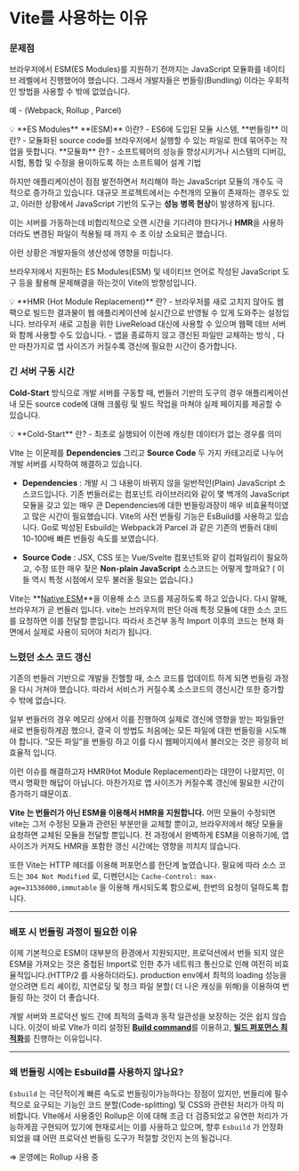 # Vite를 사용하는 이유

### 문제점

브라우저에서 ESM(ES Modules)를 지원하기 전까지는 JavaScript 모듈화를 네이티브 레벨에서 진행했어야 했습니다. 그래서 개발자들은 번들링(Bundling) 이라는 우회적인 방법을 사용할 수 밖에 없었습니다. 

예 - (Webpack, Rollup , Parcel)

<aside>
💡 **ES Modules**  **(ESM)** 이란?
- ES6에 도입된 모듈 시스템, 
**번들링** 이란? 
- 모듈화된 source code를 브라우저에서 실행할 수 있는 파일로 한데 묶어주는 작업을 뜻합니다.
**모듈화** 란?
- 소프트웨어의 성능을 향상시키거나 시스템의 디버깅, 시험, 통합 및 수정을 용이하도록 하는 소프트웨어 설계 기법

</aside>

하지만 애플리케이션이 점점 발전하면서 처리해야 하는 JavaScript 모듈의 개수도 극적으로 증가하고 있습니다. 대규모 프로젝트에서는 수천개의 모듈이 존재하는 경우도 있고, 이러한 상황에서 JavaScript 기반의 도구는 **성능 병목 현상**이 발생하게 됩니다.

이는 서버를 가동하는데 비합리적으로 오랜 시간을 기다려야 한다거나 **HMR**을 사용하더라도 변경된 파일이 적용될 때 까지 수 초 이상 소요되곤 했습니다.

이런 상황은 개발자들의 생산성에 영향을 미칩니다.

브라우저에서 지원하는 ES Modules(ESM) 및 네이티브 언어로 작성된 JavaScript 도구 등을 활용해 문제해결을 하는것이 Vite의 방향성입니다.

<aside>
💡 **HMR (Hot Module Replacement)** 란?
- 브라우저를 새로 고치지 않아도 웹팩으로 빌드한 결과물이 웹 애플리케이션에 실시간으로 반영될 수 있게 도와주는 설정입니다.  브라우저 새로 고침을 위한 LiveReload 대신에 사용할 수 있으며 웹팩 데브 서버와 함께 사용할 수도 있습니다.
- 앱을 종료하지 않고 갱신된 파일만 교체하는 방식 , 다만 마찬가지로 앱 사이즈가 커질수록 갱신에 필요한 시간이 증가합니다.

</aside>



### 긴 서버 구동 시간

**Cold-Start** 방식으로 개발 서버를 구동할 때, 번들러 기반의 도구의 경우 애플리케이션 내 모든 source code에 대해 크롤링 및 빌드 작업을 마쳐야 실제 페이지를 제공할 수 있습니다.

<aside>
💡 **Cold-Start** 란?
- 최초로 실행되어 이전에 캐싱한 데이터가 없는 경우를 의미

</aside>

VIte 는 이문제를 **Dependencies** 그리고 **Source Code** 두 가지 카테고리로 나누어 개발 서버를 시작하여 해결하고 있습니다.

- **Dependencies** : 개발 시 그 내용이 바뀌지 않을 일반적인(Plain) JavaScript 소스코드입니다.       기존 번들러로는 컴포넌트 라이브러리와 같이 몇 백개의 JavaScript 모듈을 갖고 있는 매우 큰 Dependencies에 대한 번들링과장이 매우 비효율적이였고 많은 시간이 필요했습니다.                 Vite의 사전 번들링 기능은 EsBuild를 사용하고 있습니다. Go로 박성된 Esbuild는 Webpack과 Parcel 과 같은 기존의 번들러 대비 10-100배 빠른 번들링 속도를 보였습니다.

- **Source Code** : JSX, CSS 또는 Vue/Svelte 컴포넌트와 같이 컴파일리이 필요하고, 수정 또한 매우 잦은 **Non-plain JavaScript** 소스코드는 어떻게 할까요? ( 이들 역시 특정 시점에서 모두 불러올 필요는 없습니다.)  

Vite는 **[Native ESM](https://developer.mozilla.org/ko/docs/Web/JavaScript/Guide/Modules)**을 이용해 소스 코드를 제공하도록 하고 있습니다. 다시 말해, 브라우저가 곧 번들러 입니다. vite는 브러우저의 판단 아래 특정 모듈에 대한 소스 코드를 요청하면 이를 전달할 뿐입니다. 따라서 조건부 동적 Import 이후의 코드는 현재 화면에서 실제로 사용이 되어야 처리가 됩니다.

### 느렸던 소스 코드 갱신

기존의 번들러 기반으로 개발을 진핼할 때, 소스 코드를 업데이트 하게 되면 번들링 과정을 다시 거쳐야 했습니다. 따라서 서비스가 커질수록 소스코드의 갱신시간 또한 증가할 수 밖에 없습니다.

일부 번들러의 경우 메모리 상에서 이를 진행하여 실제로 갱신에 영향을 받는 파일들만 새로 번들링하게끔 했으나, 결국 이 방법도 처음에는 모든 파일에 대한 번들링을 시도해야 합니다.  “모든 파일”을 번들링 하고 이를 다시 웹페이지에서 불러오는 것은 굉장히 비효율적 입니다.

이런 이슈를 해결하고자 HMR(Hot Module Replacement)라는 대안이 나왔지만, 이 역시 명확한 해답이 아닙니다.  마찬가지로 앱 사이즈가 커질수록 갱신에 필요한 시간이 증가하기 떄문이죠.

**Vite 는 번들러가 아닌 ESM을 이용해서 HMR을 지원합니다.**  어떤 모듈이 수정되면 vite는 그저 수정된 모듈과 관련된 부분만을 교체할 뿐이고, 브라우저에서 해당 모듈을 요청하면 교체된 모듈을 전달할 뿐입니다. 전 과정에서 완벽하게 ESM을 이용하기에, 앱 사이즈가 커져도 HMR을 포함한 갱신 시간에는 영향을 끼치지 않습니다.

또한 Vite는 HTTP 헤더를 이용해 퍼포먼스를 한단계 높였습니다. 필요에 따라 소스 코드는 
`304 Not Modified` 로, 디펜던시는 `Cache-Control: max-age=31536000,immutable` 을 이용해 캐시되도록 함으로써, 한번의 요청이 덜하도록 합니다.

---

### 배포 시 번들링 과정이 필요한 이유

이제 기본적으로 ESM이 대부분의 환경에서 지원되지만, 프로덕션에서 번들 되지 않은 ESM을 가져오는 것은 중첩된 Import로 인한 추가 네트워크 통신으로 인해 여전히 비효율적입니다.(HTTP/2 를 사용하더라도). production env에서 최적의 loading 성능을 얻으려면 트리 셰이킹, 지연로딩 및 청크 파일 분할( 더 나은 캐싱을 위해)을 이용하여 번들링 하는 것이 더 좋습니다.

개발 서버와 프로덕션 빌드 간에 최적의 출력과 동작 일관성을 보장하는 것은 쉽지 않습니다. 이것이 바로 VIte가 미리 설정된 [**Build command**](https://vitejs-kr.github.io/guide/build.html)를 이용하고, [**빌드 퍼포먼스 최적화**](https://vitejs-kr.github.io/guide/features.html#build-optimizations)를 진행하는 이유입니다.

---

### 왜 번들링 시에는 Esbuild를 사용하지 않나요?

`Esbuild` 는 극단적이게 빠른 속도로 번들링이가능하다는 장점이 있지만, 번들리에 필수적으로 요구되는 기능인 코드 분할(Code-splitting) 및 CSS와 관련된 처리가 아직 미비합니다. VIte에서 사용중인 Rollup은 이에 대해 조금 더 검증되었고 유연한 처리가 가능하게끔 구현되어 있기에 현재로서는 이를 사용하고 있으며, 향후 `Esbuild` 가 안정화 되었을 떄 어떤 프로덕션 번들링 도구가 적절할 것인지 논의 될겁니다.

⇒ 운영에는 Rollup 사용 중